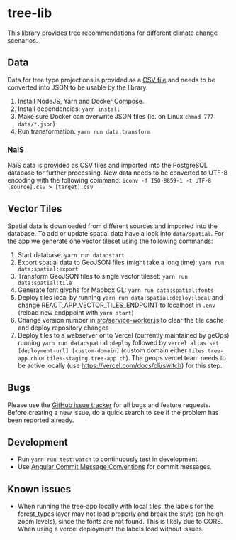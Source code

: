 # tree-lib

This library provides tree recommendations for different climate change scenarios.

## Data

Data for tree type projections is provided as a [CSV file](./data/projections.csv) and needs to be converted into JSON to be usable by the library.

1. Install NodeJS, Yarn and Docker Compose.
2. Install dependencies: `yarn install`
3. Make sure Docker can overwrite JSON files (ie. on Linux `chmod 777 data/*.json`)
4. Run transformation: `yarn run data:transform`

### NaiS

NaiS data is provided as CSV files and imported into the PostgreSQL database for further processing. New data needs to be converted to UTF-8 encoding with the following command: `iconv -f ISO-8859-1 -t UTF-8 [source].csv > [target].csv`

## Vector Tiles

Spatial data is downloaded from different sources and imported into the database. To add or update spatial data have a look into `data/spatial`. For the app we generate one vector tileset using the following commands:

1. Start database: `yarn run data:start`
2. Export spatial data to GeoJSON files (might take a long time): `yarn run data:spatial:export`
3. Transform GeoJSON files to single vector tileset: `yarn run data:spatial:tile`
4. Generate font glyphs for Mapbox GL: `yarn run data:spatial:fonts`
5. Deploy tiles local by running `yarn run data:spatial:deploy:local` and change REACT_APP_VECTOR_TILES_ENDPOINT to localhost in `.env` (reload new endppoint with `yarn start`)
6. Change version number in [src/service-worker.js](https://github.com/geops/tree-app/blob/master/src/service-worker.js#L15) to clear the tile cache and deploy repository changes
7. Deploy tiles to a webserver or to Vercel (currently maintained by geOps) running `yarn run data:spatial:deploy` followed by `vercel alias set [deployment-url] [custom-domain]` (custom domain either `tiles.tree-app.ch` or `tiles-staging.tree-app.ch`). The geops vercel team needs to be active locally (use https://vercel.com/docs/cli/switch) for this step.

## Bugs

Please use the [GitHub issue tracker](https://github.com/geops/tree-app/issues) for all bugs and feature requests. Before creating a new issue, do a quick search to see if the problem has been reported already.

## Development

- Run `yarn run test:watch` to continuously test in development.
- Use [Angular Commit Message Conventions](https://github.com/angular/angular.js/blob/master/DEVELOPERS.md#-git-commit-guidelines) for commit messages.

## Known issues

- When running the tree-app locally with local tiles, the labels for the forest_types layer may not load properly and break the style (on heigh zoom levels), since the fonts are not found. This is likely due to CORS. When using a vercel deployment the labels load without issues.
